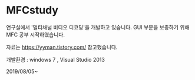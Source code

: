 # MFCstudy
연구실에서 '멀티채널 비디오 디코딩'을 개발하고 있습니다.
GUI 부분을 보충하기 위해 MFC 공부 시작하였습니다.

자료는
https://yyman.tistory.com/ 참고했습니다.

개발환경 : windows 7 , Visual Studio 2013

2019/08/05~
